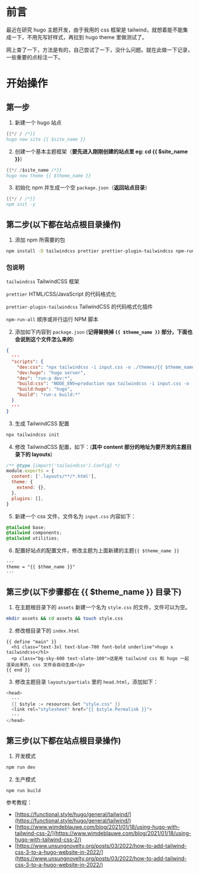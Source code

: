 # 前言
最近在研究 hugo 主题开发，由于我用的 css 框架是 tailwind，就想着能不能集成一下，不用先写好样式，再拉到 hugo theme 里做测试了。

网上查了一下，方法是有的，自己尝试了一下，没什么问题。就在此做一下记录，一些重要的点标注一下。

# 开始操作
## 第一步
1. 新建一个 hugo 站点
```go
{{*/ / /*}}
hugo new site {{ $site_name }}
```

2. 创建一个基本主题框架（**要先进入刚刚创建的站点里 eg: cd {{ $site_name }}**）
```go
{{*/ /$site_name /*}}
hugo new theme {{ $theme_name }}
```

3. 初始化 npm 并生成一个空 `package.json`（**返回站点目录**）
```go
{{*/ / /*}}
npm init -y
```

## 第二步(以下都在站点根目录操作)
1. 添加 npm 所需要的包
```bash
npm install -D tailwindcss prettier prettier-plugin-tailwindcss npm-run-all
```

### 包说明
`tailwindcss` TailwindCSS 框架

`prettier` HTML/CSS/JavaScript 的代码格式化

`prettier-plugin-tailwindcss` TailwindCSS 的代码格式化插件

`npm-run-all` 顺序或并行运行 NPM 脚本


2. 添加如下内容到 `package.json` (**记得替换掉 `{{ $theme_name }}` 部分，下面也会说到这个文件怎么来的**)
```json
{
  ···
  "scripts": {
    "dev:css": "npx tailwindcss -i input.css -o ./themes/{{ $theme_name }}/assets/css/style.css -w",
    "dev:hugo": "hugo server",
    "dev": "run-p dev:*",
    "build:css": "NODE_ENV=production npx tailwindcss -i input.css -o ./themes/{{ $theme_name }}/assets/css/style.css -m",
    "build:hugo": "hugo",
    "build": "run-s build:*"
  }
  ···
}
```

3. 生成 TailwindCSS 配置
```bash
npx tailwindcss init
```

4. 修改 TailwindCSS 配置，如下：(**其中 content 部分的地址为要开发的主题目录下的 layouts**)
```js
/** @type {import('tailwindcss').Config} */
module.exports = {
  content: ['.layouts/**/*.html'],
  theme: {
    extend: {},
  },
  plugins: [],
}
```

5. 新建一个 css 文件，文件名为 `input.css` 内容如下：
```css
@tailwind base;
@tailwind components;
@tailwind utilities;
```

6. 配置好站点的配置文件，修改主题为上面新建的主题`{{ $theme_name }}`
```
···
theme = "{{ $thme_name }}"
···
```

## 第三步(以下步骤都在 {{ $theme_name }} 目录下)
1. 在主题根目录下的 `assets` 新建一个名为 `style.css` 的文件，文件可以为空。
```bash
mkdir assets && cd assets && touch style.css
```
2. 修改根目录下的 `index.html`
```
{{ define "main" }}
  <h1 class="text-3xl text-blue-700 font-bold underline">hugo x tailwindcss</h1>
  <p class="bg-sky-600 text-slate-100">这是用 tailwind css 和 hugo 一起渲染出来的，css 文件会自动生成</p> 
{{ end }}
```
3. 修改主题目录 `layouts/partials` 里的 `head.html`，添加如下：
```go
<head>
  ···
  {{ $style := resources.Get "style.css" }}
  <link rel="stylesheet" href="{{ $style.Permalink }}">
  ···
</head>
```

## 第三步(以下都在站点根目录操作)
1. 开发模式
```bash
npm run dev
```

2. 生产模式
```
npm run build
```

参考教程：
- [https://functional.style/hugo/general/tailwind/](https://functional.style/hugo/general/tailwind/)
- [https://www.wimdeblauwe.com/blog/2021/01/18/using-hugo-with-tailwind-css-2/](https://www.wimdeblauwe.com/blog/2021/01/18/using-hugo-with-tailwind-css-2/)
- [https://www.unsungnovelty.org/posts/03/2022/how-to-add-tailwind-css-3-to-a-hugo-website-in-2022/](https://www.unsungnovelty.org/posts/03/2022/how-to-add-tailwind-css-3-to-a-hugo-website-in-2022/)
